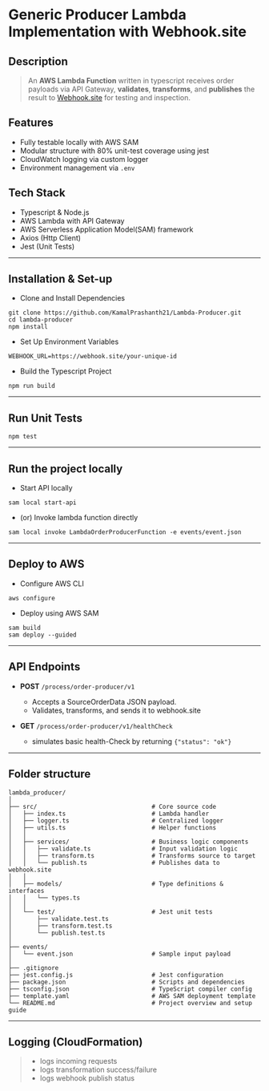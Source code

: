 # Generic Producer Lambda Implementation with Webhook.site

## Description
> An **AWS Lambda Function** written in typescript receives order payloads via API Gateway, **validates**, **transforms**, and **publishes** the result to [Webhook.site](https://webhook.site) for testing and inspection.

## Features
- Fully testable locally with AWS SAM  
- Modular structure with 80% unit-test coverage using jest
- CloudWatch logging via custom logger
- Environment management via `.env`

## Tech Stack
- Typescript & Node.js
- AWS Lambda with API Gateway
- AWS Serverless Application Model(SAM) framework
- Axios (Http Client)
- Jest (Unit Tests)
  
---

## Installation & Set-up
- Clone and Install Dependencies
```
git clone https://github.com/KamalPrashanth21/Lambda-Producer.git
cd lambda-producer
npm install 
```
- Set Up Environment Variables
```
WEBHOOK_URL=https://webhook.site/your-unique-id
```
- Build the Typescript Project
```
npm run build
```
---

## Run Unit Tests
```
npm test 
```
---

## Run the project locally
- Start API locally 
```
sam local start-api
```
- (or) Invoke lambda function directly
```
sam local invoke LambdaOrderProducerFunction -e events/event.json
```
---

## Deploy to AWS
- Configure AWS CLI
``` 
aws configure
```
- Deploy using AWS SAM
```
sam build 
sam deploy --guided 
```

---

## API Endpoints
- **POST**  `/process/order-producer/v1`

     - Accepts a SourceOrderData JSON payload.
     - Validates, transforms, and sends it to webhook.site
- **GET** `/process/order-producer/v1/healthCheck`

     - simulates basic health-Check by returning `{"status": "ok"}`
     
---

## Folder structure
```
lambda_producer/
│
├── src/                                # Core source code
│   ├── index.ts                        # Lambda handler
│   ├── logger.ts                       # Centralized logger
│   ├── utils.ts                        # Helper functions
│   │
│   ├── services/                       # Business logic components
│   │   ├── validate.ts                 # Input validation logic
│   │   ├── transform.ts                # Transforms source to target
│   │   └── publish.ts                  # Publishes data to webhook.site
│   │
│   ├── models/                         # Type definitions & interfaces
│   │   └── types.ts
│   │
│   └── test/                           # Jest unit tests
│       ├── validate.test.ts
│       ├── transform.test.ts
│       └── publish.test.ts
│
├── events/
│   └── event.json                      # Sample input payload
│
├── .gitignore                         
├── jest.config.js                      # Jest configuration
├── package.json                        # Scripts and dependencies
├── tsconfig.json                       # TypeScript compiler config
├── template.yaml                       # AWS SAM deployment template
└── README.md                           # Project overview and setup guide

```
---

## Logging (CloudFormation)
> - logs incoming requests
> - logs transformation success/failure
> - logs webhook publish status
